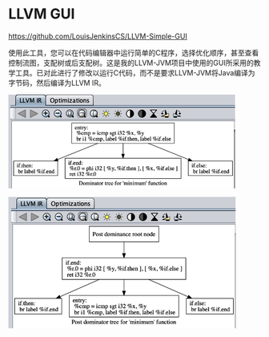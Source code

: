 # LLVM GUI




https://github.com/LouisJenkinsCS/LLVM-Simple-GUI














使用此工具，您可以在代码编辑器中运行简单的C程序，选择优化顺序，甚至查看控制流图，支配树或后支配树。这是我的LLVM-JVM项目中使用的GUI所采用的教学工具。已对此进行了修改以运行C代码，而不是要求LLVM-JVM将Java编译为字节码，然后编译为LLVM IR。








![DOM](_v_images/20210318161034052_29326.png)


![POSTDOM](_v_images/20210318161048595_7847.png)
















